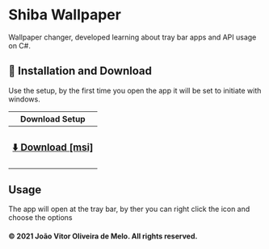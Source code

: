 # Shiba Wallpaper

Wallpaper changer, developed learning about tray bar apps and API usage on C#.

## 🚀 Installation and Download

Use the setup, by the first time you open the app it will be set to initiate with windows.


<div align="center">

| Download Setup |
| :------------: |
| <h3><a href="https://github.com/JhonesBR/ShibaWallpaper/blob/main/Setup/Release/ShibaWallpaperSetup.msi">⬇️ Download [msi]</a></h3> | 
</div>

## Usage
The app will open at the tray bar, by ther you can right click the icon and choose the options


#### © 2021 João Vitor Oliveira de Melo. All rights reserved.